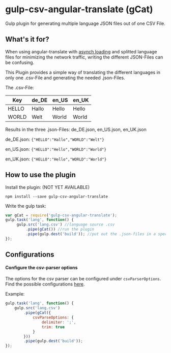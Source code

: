 # gulp-csv-angular-translate (gCat)
Gulp plugin for generating multiple language JSON files out of one CSV File.

## What's it for?
When using angular-translate with [asynch loading](https://github.com/angular-translate/angular-translate/wiki/Asynchronous-loading) and splitted language files for minimizing the network traffic, writing the different JSON-Files can be confusing.

This Plugin provides a simple way of translating the different languages in only one .csv-File and generating the needed .json-Files.

The .csv-File:

Key | de_DE | en_US | en_UK
------------ | ------------- | ------------- | -------------
HELLO | Hallo | Hello | Hello
WORLD | Welt | World | World

Results in the three .json-Files: de_DE.json, en_US.json, en_UK.json

de_DE.json:
`{"HELLO":"Hallo","WORLD":"Welt"}`

en_US.json:
`{"HELLO":"Hello","WORLD":"World"}`

en_UK.json:
`{"HELLO":"Hello","WORLD":"World"}`

## How to use the plugin

Install the plugin: 
(NOT YET AVAILABLE)

`npm install --save gulp-csv-angular-translate`

Write the gulp task:

```javascript
var gCat = require('gulp-csv-angular-translate');
gulp.task('lang', function() {
     gulp.src('lang.csv') //language source .csv
         .pipe(gCat()) //run the plugin
         .pipe(gulp.dest('build')); //put out the .json-files in a specified folder
});
```

## Configurations

#### Configure the csv-parser options

The options for the csv parser can be configured under `csvParserOptions`. Find the possible configurations [here](http://csv.adaltas.com/parse/).

Example:

```javascript
gulp.task('lang', function() {
    gulp.src('lang.csv')
        .pipe(gCat({
            csvParseOptions: {
                delimiter: ';',
                trim: true
            }
        }))
        .pipe(gulp.dest('build'));
});
```
